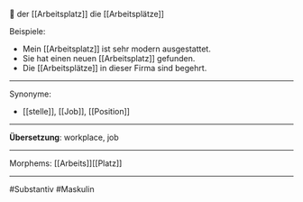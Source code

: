 🔵 der [[Arbeitsplatz]]
die [[Arbeitsplätze]]

Beispiele:

- Mein [[Arbeitsplatz]] ist sehr modern ausgestattet.
- Sie hat einen neuen [[Arbeitsplatz]] gefunden.
- Die [[Arbeitsplätze]] in dieser Firma sind begehrt.

---
Synonyme:
- [[stelle]], [[Job]], [[Position]]

---
**Übersetzung**: workplace, job

---
Morphems:
[[Arbeits]][[Platz]]

---
#Substantiv #Maskulin